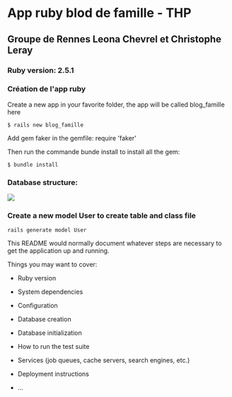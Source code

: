 <!DOCTYPE html>
<html>
<body>
  <h1>App ruby blod de famille - THP</h1>
    <h2>Groupe de Rennes Leona Chevrel et Christophe Leray </h2>
      <h3>Ruby version: 2.5.1</h3>
      <h3>Création de l'app ruby</h3>
      <p>Create a new app in your favorite folder, the app will be called blog_famille here</p>
        <code>$ rails new blog_famille</code>
        <p>Add gem faker in the gemfile: require 'faker'</p>
        <p>Then run the commande bunde install to install all the gem:</p> 
        <code>$ bundle install</code>
       </br>
      <div>
        <h3>Database structure: </h3>
        <img src="images/blog_famille_db">
      </div>
        <h3>Create a new model User to create table and class file</h3>
        <code>rails generate model User</code>
</body>
</html>


This README would normally document whatever steps are necessary to get the
application up and running.

Things you may want to cover:

* Ruby version

* System dependencies

* Configuration

* Database creation

* Database initialization

* How to run the test suite

* Services (job queues, cache servers, search engines, etc.)

* Deployment instructions

* ...
